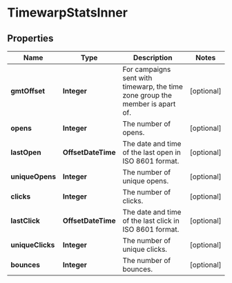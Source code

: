 

# TimewarpStatsInner


## Properties

| Name | Type | Description | Notes |
|------------ | ------------- | ------------- | -------------|
|**gmtOffset** | **Integer** | For campaigns sent with timewarp, the time zone group the member is apart of. |  [optional] |
|**opens** | **Integer** | The number of opens. |  [optional] |
|**lastOpen** | **OffsetDateTime** | The date and time of the last open in ISO 8601 format. |  [optional] |
|**uniqueOpens** | **Integer** | The number of unique opens. |  [optional] |
|**clicks** | **Integer** | The number of clicks. |  [optional] |
|**lastClick** | **OffsetDateTime** | The date and time of the last click in ISO 8601 format. |  [optional] |
|**uniqueClicks** | **Integer** | The number of unique clicks. |  [optional] |
|**bounces** | **Integer** | The number of bounces. |  [optional] |




